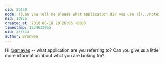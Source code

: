 ```yaml
---
cid: 20430
node: ![Can you tell me please what application did you use ?](../notes/amayas/08-18-2018/can-you-tell-me-please-what-application-did-you-use)
nid: 16956
created_at: 2018-08-18 20:26:05 +0000
timestamp: 1534623965
uid: 237313
author: Bronwen
---
```


Hi [@amayas](/profile/amayas) -- what application are you referring to? Can you give us a little more information about what you are looking for?